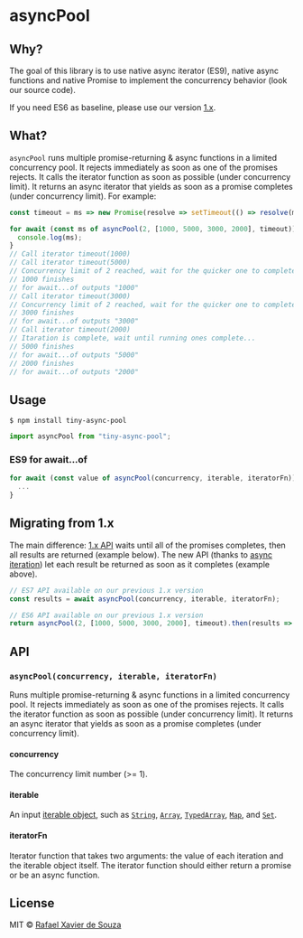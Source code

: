 # asyncPool

## Why?

The goal of this library is to use native async iterator (ES9), native async functions and native Promise to implement the concurrency behavior (look our source code).

If you need ES6 as baseline, please use our version [1.x](https://github.com/rxaviers/async-pool/tree/1.x).

## What?

`asyncPool` runs multiple promise-returning & async functions in a limited concurrency pool. It rejects immediately as soon as one of the promises rejects. It calls the iterator function as soon as possible (under concurrency limit). It returns an async iterator that yields as soon as a promise completes (under concurrency limit). For example:

```js
const timeout = ms => new Promise(resolve => setTimeout(() => resolve(ms), ms));

for await (const ms of asyncPool(2, [1000, 5000, 3000, 2000], timeout)) {
  console.log(ms);
}
// Call iterator timeout(1000)
// Call iterator timeout(5000)
// Concurrency limit of 2 reached, wait for the quicker one to complete...
// 1000 finishes
// for await...of outputs "1000"
// Call iterator timeout(3000)
// Concurrency limit of 2 reached, wait for the quicker one to complete...
// 3000 finishes
// for await...of outputs "3000"
// Call iterator timeout(2000)
// Itaration is complete, wait until running ones complete...
// 5000 finishes
// for await...of outputs "5000"
// 2000 finishes
// for await...of outputs "2000"
```

## Usage

```
$ npm install tiny-async-pool
```

```js
import asyncPool from "tiny-async-pool";
```

### ES9 for await...of

```js
for await (const value of asyncPool(concurrency, iterable, iteratorFn)) {
  ...
}
```

## Migrating from 1.x

The main difference: [1.x API](https://github.com/rxaviers/async-pool/tree/1.x) waits until all of the promises completes, then all results are returned (example below). The new API (thanks to [async iteration](https://github.com/tc39/proposal-async-iteration)) let each result be returned as soon as it completes (example above).

```js
// ES7 API available on our previous 1.x version
const results = await asyncPool(concurrency, iterable, iteratorFn);

// ES6 API available on our previous 1.x version
return asyncPool(2, [1000, 5000, 3000, 2000], timeout).then(results => {...});
```

## API

### `asyncPool(concurrency, iterable, iteratorFn)`

Runs multiple promise-returning & async functions in a limited concurrency pool. It rejects immediately as soon as one of the promises rejects. It calls the iterator function as soon as possible (under concurrency limit). It returns an async iterator that yields as soon as a promise completes (under concurrency limit). 

#### concurrency

The concurrency limit number (>= 1).

#### iterable

An input [iterable object](https://developer.mozilla.org/en-US/docs/Web/JavaScript/Reference/Iteration_protocols#the_iterable_protocol), such as [`String`](https://developer.mozilla.org/en-US/docs/Web/JavaScript/Reference/Global_Objects/String), [`Array`](https://developer.mozilla.org/en-US/docs/Web/JavaScript/Reference/Global_Objects/Array), [`TypedArray`](https://developer.mozilla.org/en-US/docs/Web/JavaScript/Reference/Global_Objects/TypedArray), [`Map`](https://developer.mozilla.org/en-US/docs/Web/JavaScript/Reference/Global_Objects/Map), and [`Set`](https://developer.mozilla.org/en-US/docs/Web/JavaScript/Reference/Global_Objects/Set).

#### iteratorFn

Iterator function that takes two arguments: the value of each iteration and the iterable object itself. The iterator function should either return a promise or be an async function.

## License

MIT © [Rafael Xavier de Souza](http://rafael.xavier.blog.br)
